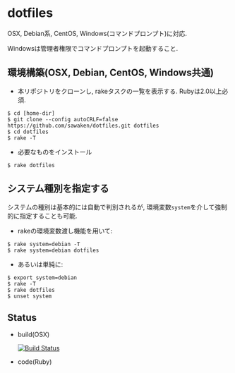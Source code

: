 # dotfiles

OSX, Debian系, CentOS, Windows(コマンドプロンプト)に対応.

Windowsは管理者権限でコマンドプロンプトを起動すること.

## 環境構築(OSX, Debian, CentOS, Windows共通)

* 本リポジトリをクローンし, rakeタスクの一覧を表示する.
Rubyは2.0以上必須.
```
$ cd [home-dir]
$ git clone --config autoCRLF=false https://github.com/sawaken/dotfiles.git dotfiles
$ cd dotfiles
$ rake -T
```

* 必要なものをインストール
```
$ rake dotfiles
```

## システム種別を指定する
システムの種別は基本的には自動で判別されるが,
環境変数`system`を介して強制的に指定することも可能.

* rakeの環境変数渡し機能を用いて:
```
$ rake system=debian -T
$ rake system=debian dotfiles    
```

* あるいは単純に:
```
$ export system=debian
$ rake -T
$ rake dotfiles
$ unset system
```

## Status
* build(OSX)

    [![Build Status](https://travis-ci.com/sawaken/dotfiles.svg?token=46Mp6xrHukCWQqyh951J&branch=master)](https://travis-ci.com/sawaken/dotfiles)

* code(Ruby)
